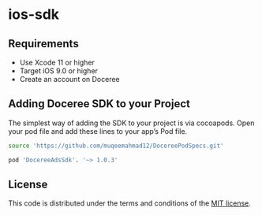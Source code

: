 # ios-sdk

## Requirements
- Use Xcode 11 or higher
- Target iOS 9.0 or higher
- Create an account on Doceree

## Adding Doceree SDK to your Project
The simplest way of adding the SDK to your project is via cocoapods. Open your pod file and add these lines to your app’s Pod file. 
```sh
source 'https://github.com/muqeemahmad12/DocereePodSpecs.git'
```

```sh
pod 'DocereeAdsSdk'. '~> 1.0.3'
```


## License
This code is distributed under the terms and conditions of the [MIT license](https://github.com/doceree/ios-sdk/blob/master/MIT%20License).
